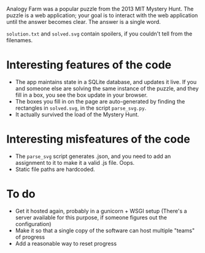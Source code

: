 Analogy Farm was a popular puzzle from the 2013 MIT Mystery Hunt. The puzzle is
a web application; your goal is to interact with the web application until the
answer becomes clear. The answer is a single word.

`solution.txt` and `solved.svg` contain spoilers, if you couldn't tell from the
filenames.

Interesting features of the code
================================

* The app maintains state in a SQLite database, and updates it live. If you and
  someone else are solving the same instance of the puzzle, and they fill in a
  box, you see the box update in your browser.
* The boxes you fill in on the page are auto-generated by finding the rectangles
  in `solved.svg`, in the script `parse_svg.py`.
* It actually survived the load of the Mystery Hunt.

Interesting misfeatures of the code
===================================

* The `parse_svg` script generates .json, and you need to add an assignment to
  it to make it a valid .js file. Oops.
* Static file paths are hardcoded.

To do
=====

* Get it hosted again, probably in a gunicorn + WSGI setup
  (There's a server available for this purpose, if someone figures out the
  configuration)
* Make it so that a single copy of the software can host multiple "teams"
  of progress
* Add a reasonable way to reset progress
